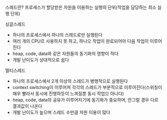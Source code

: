 스레드란?
프로세스가 할당받은 자원을 이용하는 실행의 단위(작업을 담당하는 최소 실행 단위)

싱글스레드
- 하나의 프로세스에서 하나의 스레드로만 실행된다
- 여러 개의 CPU르 사용하지 못 하고, 하나으 작업이 완료되어야 다음 작업이 이루어진다
- heap, code, data와 같은 자원들의 동기화의 영향이 적다
- 개발 난이도가 상대적으로 쉽다

멀티스레드
- 하나의 프로세스에서 2개 이상의 스레드가 병행적으로 실행된다
- context switching이 이루어져 각각의 스레드가 부분적으로 이루어진다(스위칭이 매우 빨라서 동시에 진행하듯이 느껴질뿐 동시 작업으 아니다)
- heap, code, data의 공유가 이루어지기에 동기화가 중요하며, 안그럴 경우 다르 결과값이 나온다
- 개발 난이도가 높으며 스레드 수만큼 자원 이용이 많다
